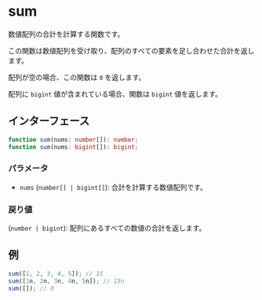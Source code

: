 # sum

数値配列の合計を計算する関数です。

この関数は数値配列を受け取り、配列のすべての要素を足し合わせた合計を返します。

配列が空の場合、この関数は `0` を返します。

配列に `bigint` 値が含まれている場合、関数は `bigint` 値を返します。

## インターフェース

```typescript
function sum(nums: number[]): number;
function sum(nums: bigint[]): bigint;
```

### パラメータ

- `nums` (`number[] | bigint[]`): 合計を計算する数値配列です。

### 戻り値

(`number | bigint`): 配列にあるすべての数値の合計を返します。

## 例

```typescript
sum([1, 2, 3, 4, 5]); // 15
sum([1n, 2n, 3n, 4n, 5n]); // 15n
sum([]); // 0
```
